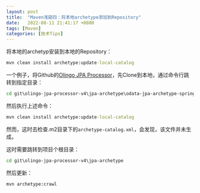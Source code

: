 ```yaml
---
layout: post
title:  "Maven浅窥四：将本地archetype添加到Repository"
date:   2022-08-11 21:41:17 +0800
tags: [Maven]
categories: [技术Tips]
---
```


将本地的archetyp安装到本地的Repository：
```cmd
mvn clean install archetype:update-local-catalog
```

一个例子，将Github的[Olingo JPA Processor](https://github.com/SAP/olingo-jpa-processor-v4)，先Clone到本地，通过命令行跳转到指定目录：
```cmd
cd git\olingo-jpa-processor-v4\jpa-archetype\odata-jpa-archetype-spring
```

然后执行上述命令：
```cmd
mvn clean install archetype:update-local-catalog
```

然而，这时去检查.m2目录下的`archetype-catalog.xml`，会发现，该文件并未生成。

这时需要跳转到项目个根目录：    
```cmd
cd git\olingo-jpa-processor-v4\jpa-archetype
```

然后更新：

```cmd
mvn archetype:crawl
```
